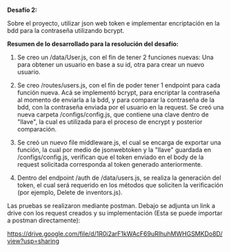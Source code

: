 <b>Desafío 2:</b>

Sobre el proyecto, utilizar json web token e implementar encriptación en la bdd para la contraseña utilizando bcrypt.

<b>Resumen de lo desarrollado para la resolución del desafío:</b>

1) Se creo un /data/User.js, con el fin de tener 2 funciones nuevas: Una para obtener un usuario en base a su id, otra para crear un nuevo usuario.

2) Se creo /routes/users.js, con el fin de poder tener 1 endpoint para cada función nueva. Acá se implementó bcrypt, para encriptar la contraseña al momento de enviarla a la bdd, y para       comparar la contraseña de la bdd, con la contraseña enviada por el usuario en la request. Se creó una nueva carpeta /configs/config.js, que contiene una clave dentro de "llave", la cual es utilizada para el proceso de encrypt y posterior comparación.

3) Se creó un nuevo file middleware.js, el cual se encarga de exportar una función, la cual por medio de jsonwebtoken y la "llave" guardada en /configs/config.js, verifican que el token enviado en el body de la request solicitada corresponda al token generado anteriormente.

4) Dentro del endpoint /auth de /data/users.js, se realiza la generación del token, el cual será requerido en los métodos que soliciten la verificación (por ejemplo, Delete de inventors.js).

Las pruebas se realizaron mediante postman. Debajo se adjunta un link a drive con los request creados y su implementación (Esta se puede importar a postman directamente):

https://drive.google.com/file/d/1R0i2arF1kWAcF69uRIhuhMWHGSMKDo8D/view?usp=sharing
